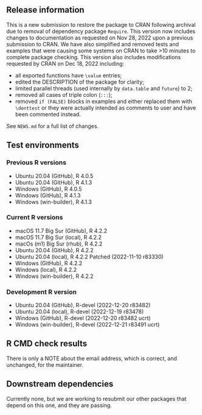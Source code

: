 ## Release information

This is a new submission to restore the package to CRAN following archival due to removal of dependency package `Require`.
This version now includes changes to documentation as requested on Nov 28, 2022 upon a previous submission to CRAN.
We have also simplified and removed tests and examples that were causing some systems on CRAN to take >10 minutes to complete package checking.
This version also includes modifications requested by CRAN on Dec 18, 2022 including:

- all exported functions have `\value` entries;
- edited the DESCRIPTION of the package for clarity;
- limited parallel threads (used internally by `data.table` and `future`) to 2;
- removed all cases of triple colon (`:::`);
- removed `if (FALSE)` blocks in examples and either replaced them with `\donttest` or they were actually intended as comments to user and have been commented instead.

See `NEWS.md` for a full list of changes.

## Test environments

### Previous R versions
* Ubuntu 20.04                 (GitHub), R 4.0.5
* Ubuntu 20.04                 (GitHub), R 4.1.3
* Windows                      (GitHub), R 4.0.5
* Windows                      (GitHub), R 4.1.3
* Windows                 (win-builder), R 4.1.3

### Current R versions
* macOS 11.7 Big Sur           (GitHub), R 4.2.2
* macOS 11.7 Big Sur            (local), R 4.2.2
* macOs (m1) Big Sur             (rhub), R 4.2.2
* Ubuntu 20.04                 (GitHub), R 4.2.2
* Ubuntu 20.04                  (local), R 4.2.2 Patched (2022-11-10 r83330)
* Windows                      (GitHub), R 4.2.2
* Windows                       (local), R 4.2.2
* Windows                 (win-builder), R 4.2.2

### Development R version
* Ubuntu 20.04                 (GitHub), R-devel (2022-12-20 r83482)
* Ubuntu 20.04                  (local), R-devel (2022-12-19 r83478)
* Windows                      (GitHub), R-devel (2022-12-20 r83482 ucrt)
* Windows                 (win-builder), R-devel (2022-12-21 r83491 ucrt)

## R CMD check results

There is only a NOTE about the email address, which is correct, and unchanged, for the maintainer.

## Downstream dependencies

Currently none, but we are working to resubmit our other packages that depend on this one, and they are passing.

